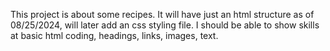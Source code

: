 This project is about some recipes. It will have just an html structure as of 08/25/2024, will later add an css styling file.
I should be able to show skills at basic html coding, headings, links, images, text.
